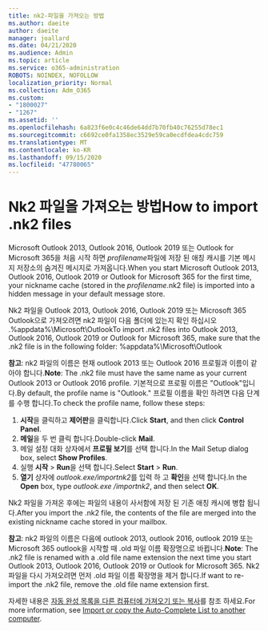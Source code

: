 ```yaml
---
title: nk2-파일을 가져오는 방법
ms.author: daeite
author: daeite
manager: joallard
ms.date: 04/21/2020
ms.audience: Admin
ms.topic: article
ms.service: o365-administration
ROBOTS: NOINDEX, NOFOLLOW
localization_priority: Normal
ms.collection: Adm_O365
ms.custom:
- "1800027"
- "1267"
ms.assetid: ''
ms.openlocfilehash: 6a823f6e0c4c46de64dd7b70fb40c76255d78ec1
ms.sourcegitcommit: c6692ce0fa1358ec3529e59ca0ecdfdea4cdc759
ms.translationtype: MT
ms.contentlocale: ko-KR
ms.lasthandoff: 09/15/2020
ms.locfileid: "47780065"
---
```

# <a name="how-to-import-nk2-files"></a><span data-ttu-id="a38d4-102">Nk2 파일을 가져오는 방법</span><span class="sxs-lookup"><span data-stu-id="a38d4-102">How to import .nk2 files</span></span> 

<span data-ttu-id="a38d4-103">Microsoft Outlook 2013, Outlook 2016, Outlook 2019 또는 Outlook for Microsoft 365을 처음 시작 하면 *profilename*파일에 저장 된 애칭 캐시를 기본 메시지 저장소의 숨겨진 메시지로 가져옵니다.</span><span class="sxs-lookup"><span data-stu-id="a38d4-103">When you start Microsoft Outlook 2013, Outlook 2016, Outlook 2019 or Outlook for Microsoft 365 for the first time, your nickname cache (stored in the *profilename*.nk2 file) is imported into a hidden message in your default message store.</span></span>

<span data-ttu-id="a38d4-104">Nk2 파일을 Outlook 2013, Outlook 2016, Outlook 2019 또는 Microsoft 365 Outlook으로 가져오려면 nk2 파일이 다음 폴더에 있는지 확인 하십시오 .%appdata%\Microsoft\Outlook</span><span class="sxs-lookup"><span data-stu-id="a38d4-104">To import .nk2 files into Outlook 2013, Outlook 2016, Outlook 2019 or Outlook for Microsoft 365, make sure that the .nk2 file is in the following folder: %appdata%\Microsoft\Outlook</span></span>

<span data-ttu-id="a38d4-105">**참고**: nk2 파일의 이름은 현재 outlook 2013 또는 Outlook 2016 프로필과 이름이 같아야 합니다.</span><span class="sxs-lookup"><span data-stu-id="a38d4-105">**Note**: The .nk2 file must have the same name as your current Outlook 2013 or Outlook 2016 profile.</span></span> <span data-ttu-id="a38d4-106">기본적으로 프로필 이름은 "Outlook"입니다.</span><span class="sxs-lookup"><span data-stu-id="a38d4-106">By default, the profile name is "Outlook."</span></span> <span data-ttu-id="a38d4-107">프로필 이름을 확인 하려면 다음 단계를 수행 합니다.</span><span class="sxs-lookup"><span data-stu-id="a38d4-107">To check the profile name, follow these steps:</span></span> 
1. <span data-ttu-id="a38d4-108">**시작**을 클릭하고 **제어판**을 클릭합니다.</span><span class="sxs-lookup"><span data-stu-id="a38d4-108">Click **Start**, and then click **Control Panel**.</span></span>
2. <span data-ttu-id="a38d4-109">**메일**을 두 번 클릭 합니다.</span><span class="sxs-lookup"><span data-stu-id="a38d4-109">Double-click **Mail**.</span></span>
3. <span data-ttu-id="a38d4-110">메일 설정 대화 상자에서 **프로필 보기**를 선택 합니다.</span><span class="sxs-lookup"><span data-stu-id="a38d4-110">In the Mail Setup dialog box, select **Show Profiles**.</span></span>
4. <span data-ttu-id="a38d4-111">실행 **시작**  >  **Run**을 선택 합니다.</span><span class="sxs-lookup"><span data-stu-id="a38d4-111">Select **Start** > **Run**.</span></span>
5. <span data-ttu-id="a38d4-112">**열기** 상자에 *outlook.exe/importnk2*를 입력 하 고 **확인**을 선택 합니다.</span><span class="sxs-lookup"><span data-stu-id="a38d4-112">In the **Open** box, type *outlook.exe /importnk2*, and then select **OK**.</span></span> 

<span data-ttu-id="a38d4-113">Nk2 파일을 가져온 후에는 파일의 내용이 사서함에 저장 된 기존 애칭 캐시에 병합 됩니다.</span><span class="sxs-lookup"><span data-stu-id="a38d4-113">After you import the .nk2 file, the contents of the file are merged into the existing nickname cache stored in your mailbox.</span></span>

<span data-ttu-id="a38d4-114">**참고**: nk2 파일의 이름은 다음에 outlook 2013, outlook 2016, outlook 2019 또는 Microsoft 365 outlook을 시작할 때 .old 파일 이름 확장명으로 바뀝니다.</span><span class="sxs-lookup"><span data-stu-id="a38d4-114">**Note**: The .nk2 file is renamed with a .old file name extension the next time you start Outlook 2013, Outlook 2016, Outlook 2019 or Outlook for Microsoft 365.</span></span> <span data-ttu-id="a38d4-115">Nk2 파일을 다시 가져오려면 먼저 .old 파일 이름 확장명을 제거 합니다.</span><span class="sxs-lookup"><span data-stu-id="a38d4-115">If want to re-import the .nk2 file, remove the .old file name extension first.</span></span>

<span data-ttu-id="a38d4-116">자세한 내용은 [자동 완성 목록을 다른 컴퓨터에 가져오기 또는 복사](https://support.microsoft.com/help/2806550/how-to-import-nk2-files-into-outlook%)를 참조 하세요.</span><span class="sxs-lookup"><span data-stu-id="a38d4-116">For more information, see [Import or copy the Auto-Complete List to another computer](https://support.microsoft.com/help/2806550/how-to-import-nk2-files-into-outlook%).</span></span>